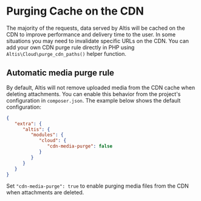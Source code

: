 # Purging Cache on the CDN

The majority of the requests, data served by Altis will be cached on the CDN to improve performance and delivery time to the user. In some situations you may need to invalidate specific URLs on the CDN. You can add your own CDN purge rule directly in PHP using `Altis\Cloud\purge_cdn_paths()` helper function.

## Automatic media purge rule

By default, Altis will not remove uploaded media from the CDN cache when deleting attachments. You can enable this behavior from the project's configuration in `composer.json`. The example below shows the default configuration:

```json
{
   "extra": {
      "altis": {
         "modules": {
            "cloud": {
               "cdn-media-purge": false
            }
         }
      }
   }
}
```

Set `"cdn-media-purge": true` to enable purging media files from the CDN when attachments are deleted.

